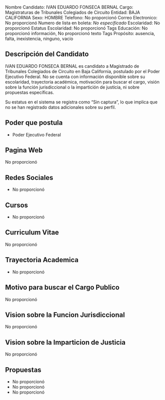 Nombre Candidato: IVAN EDUARDO FONSECA BERNAL
Cargo: Magistraturas de Tribunales Colegiados de Circuito
Entidad: BAJA CALIFORNIA
Sexo: HOMBRE
Telefono: No proporcionó
Correo Electronico: No proporcionó
Numero de lista en boleta: *No especificado*
Escolaridad: No proporcionó
Estatus Escolaridad: No proporcionó
Tags Educación: No proporcionó información, No proporcionó texto
Tags Propósito: ausencia, falta, inexistencia, ninguno, vacío


## Descripción del Candidato 

IVAN EDUARDO FONSECA BERNAL es candidato a Magistrado de Tribunales Colegiados de Circuito en Baja California, postulado por el Poder Ejecutivo Federal. No se cuenta con información disponible sobre su escolaridad, trayectoria académica, motivación para buscar el cargo, visión sobre la función jurisdiccional o la impartición de justicia, ni sobre propuestas específicas. 

Su estatus en el sistema se registra como “Sin captura”, lo que implica que no se han registrado datos adicionales sobre su perfil.


## Poder que postula

- Poder Ejecutivo Federal


## Pagina Web

No proporcionó


## Redes Sociales

- No proporcionó


## Cursos

- No proporcionó


## Curriculum Vitae

No proporcionó


## Trayectoria Academica

- No proporcionó


## Motivo para buscar el Cargo Publico

No proporcionó


## Vision sobre la Funcion Jurisdiccional

No proporcionó


## Vision sobre la Imparticion de Justicia

No proporcionó


## Propuestas

- No proporcionó
- No proporcionó
- No proporcionó

